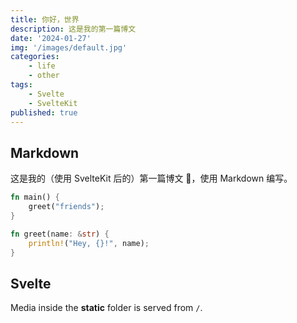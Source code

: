 ```yaml
---
title: 你好，世界
description: 这是我的第一篇博文
date: '2024-01-27'
img: '/images/default.jpg'
categories:
	- life
	- other
tags:
	- Svelte
	- SvelteKit
published: true
---
```


## Markdown

这是我的（使用 SvelteKit 后的）第一篇博文 🥳，使用 Markdown 编写。

```rust
fn main() {
    greet("friends");
}

fn greet(name: &str) {
    println!("Hey, {}!", name);
}
```

## Svelte

Media inside the **static** folder is served from `/`.
